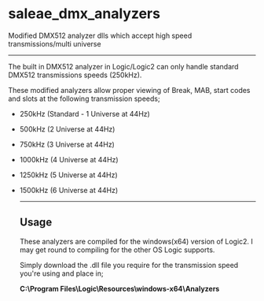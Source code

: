 # saleae_dmx_analyzers
Modified DMX512 analyzer dlls which accept high speed transmissions/multi universe 

-----

The built in DMX512 analyzer in Logic/Logic2 can only handle standard DMX512 transmissions speeds (250kHz).

These modified analyzers allow proper viewing of Break, MAB, start codes and slots at the following transmission speeds;
* 250kHz (Standard - 1 Universe at 44Hz)
* 500kHz (2 Universe at 44Hz)
* 750kHz (3 Universe at 44Hz)
* 1000kHz (4 Universe at 44Hz)
* 1250kHz (5 Universe at 44Hz)
* 1500kHz (6 Universe at 44Hz)

  -----

  ## Usage
  These analyzers are compiled for the windows(x64) version of Logic2. I may get round to compiling for the other OS Logic supports.
  
  Simply download the .dll file you require for the transmission speed you're using and place in;
  
  **C:\Program Files\Logic\Resources\windows-x64\Analyzers**
  
